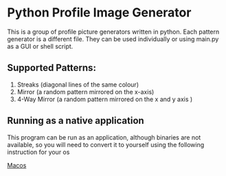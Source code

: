 # Python Profile Image Generator

This is a group of profile picture generators written in python. Each pattern generator is a different file. They can be used individually or using main.py as a GUI or shell script.

## Supported Patterns: 

1. Streaks      (diagonal lines of the same colour)
2. Mirror       (a random pattern mirrored on the x-axis)
3. 4-Way Mirror      (a random pattern mirrored on the x and y axis )


## Running as a native application 

This program can be run as an application, although binaries are not available, so you will need to convert it to yourself using the following instruction  for your os

[Macos](https://medium.com/@jackhuang.wz/in-just-two-steps-you-can-turn-a-python-script-into-a-macos-application-installer-6e21bce2ee71)
